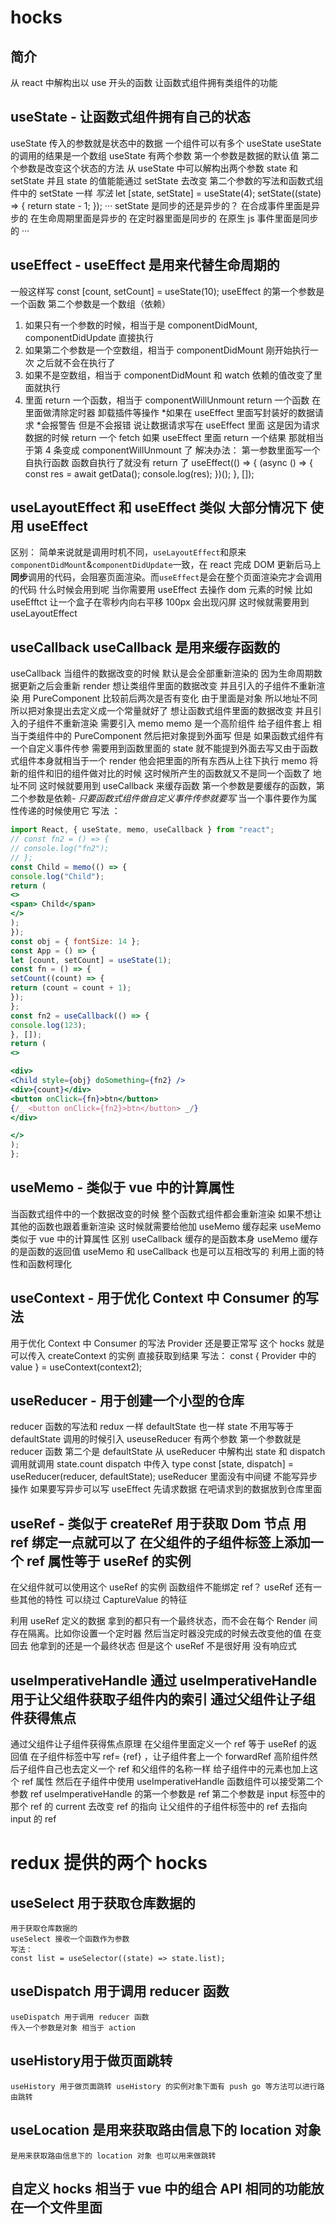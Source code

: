 # hocks
## 简介
从 react 中解构出以 use 开头的函数 让函数式组件拥有类组件的功能

## useState - 让函数式组件拥有自己的状态
   useState 传入的参数就是状态中的数据 一个组件可以有多个 useState
   useState 的调用的结果是一个数组 useState 有两个参数 第一个参数是数据的默认值 第二个参数是改变这个状态的方法
   从 useState 中可以解构出两个参数 state 和 setState 并且 state 的值能能通过 setState 去改变
   第二个参数的写法和函数式组件中的 setState 一样
   _写法_
   let [state, setState] = useState(4);
   setState((state) => {
   return state - 1;
   });
   ···
   setState 是同步的还是异步的？
   在合成事件里面是异步的
   在生命周期里面是异步的
   在定时器里面是同步的
   在原生 js 事件里面是同步的
   ···
## useEffect - useEffect 是用来代替生命周期的
   一般这样写
   const [count, setCount] = useState(10);
   useEffect 的第一个参数是一个函数
   第二个参数是一个数组（依赖）
   1. 如果只有一个参数的时候，相当于是 componentDidMount, componentDidUpdate 直接执行
   2. 如果第二个参数是一个空数组，相当于 componentDidMount 刚开始执行一次 之后就不会在执行了
   3. 如果不是空数组，相当于 componentDidMount 和 watch 依赖的值改变了里面就执行
   4. 里面 return 一个函数，相当于 componentWillUnmount return 一个函数 在里面做清除定时器 卸载插件等操作
      *如果在 useEffect 里面写封装好的数据请求 *会报警告 但是不会报错 说让数据请求写在 useEffect 里面
      这是因为请求数据的时候 return 一个 fetch 如果 useEffect 里面 return 一个结果 那就相当于第 4 条变成 componentWillUnmount 了
      解决办法： 第一参数里面写一个自执行函数 函数自执行了就没有 return 了
      useEffect(() => {
      (async () => {
      const res = await getData();
      console.log(res);
      })();
      }, []);
## useLayoutEffect 和 useEffect 类似 大部分情况下 使用 useEffect
   区别：
   简单来说就是调用时机不同，`useLayoutEffect`和原来`componentDidMount`&`componentDidUpdate`一致，在 react 完成 DOM 更新后马上**同步**调用的代码，会阻塞页面渲染。而`useEffect`是会在整个页面渲染完才会调用的代码
   什么时候会用到呢 当你需要用 useEffect 去操作 dom 元素的时候 比如 useEfftct 让一个盒子在零秒内向右平移 100px 会出现闪屏 这时候就需要用到 useLayoutEffect
## useCallback useCallback 是用来缓存函数的
   useCallback
   当组件的数据改变的时候 默认是会全部重新渲染的 因为生命周期数据更新之后会重新 render
   想让类组件里面的数据改变 并且引入的子组件不重新渲染 用 PureComponent 比较前后两次是否有变化 由于里面是对象 所以地址不同 所以把对象提出去定义成一个常量就好了
   想让函数式组件里面的数据改变 并且引入的子组件不重新渲染 需要引入 memo memo 是一个高阶组件 给子组件套上 相当于类组件中的 PureComponent 然后把对象提到外面写 但是 如果函数式组件有一个自定义事件传参 需要用到函数里面的 state 就不能提到外面去写又由于函数式组件本身就相当于一个 render 他会把里面的所有东西从上往下执行 memo 将新的组件和旧的组件做对比的时候 这时候所产生的函数就又不是同一个函数了 地址不同 这时候就要用到 useCallback 来缓存函数
   第一个参数是要缓存的函数，第二个参数是依赖- _只要函数式组件做自定义事件传参就要写_
   当一个事件要作为属性传递的时候使用它
   写法 ：
   ```jsx
   import React, { useState, memo, useCallback } from "react";
   // const fn2 = () => {
   // console.log("fn2");
   // };
   const Child = memo(() => {
   console.log("Child");
   return (
   <>
   <span> Child</span>
   </>
   );
   });
   const obj = { fontSize: 14 };
   const App = () => {
   let [count, setCount] = useState(1);
   const fn = () => {
   setCount((count) => {
   return (count = count + 1);
   });
   };
   const fn2 = useCallback(() => {
   console.log(123);
   }, []);
   return (
   <>

<div>
<Child style={obj} doSomething={fn2} />
<div>{count}</div>
<button onClick={fn}>btn</button>
{/_ <button onClick={fn2}>btn</button> _/}
</div>

</>
);
};
```
## useMemo - 类似于 vue 中的计算属性
   当函数式组件中的一个数据改变的时候 整个函数式组件都会重新渲染 如果不想让其他的函数也跟着重新渲染 这时候就需要给他加 useMemo 缓存起来 useMemo 类似于 vue 中的计算属性
   区别
   useCallback 缓存的是函数本身
   useMemo 缓存的是函数的返回值
   useMemo 和 useCallback 也是可以互相改写的 利用上面的特性和函数柯理化

## useContext - 用于优化 Context 中 Consumer 的写法
   用于优化 Context 中 Consumer 的写法 Provider 还是要正常写
   这个 hocks 就是可以传入 createContext 的实例 直接获取到结果
   写法：
   const { Provider 中的 value } = useContext(context2);

## useReducer - 用于创建一个小型的仓库
   reducer 函数的写法和 redux 一样 defaultState 也一样 state 不用写等于 defaultState 调用的时候引入 useuseReducer 有两个参数
   第一个参数就是 reducer 函数 第二个是 defaultState 从 useReducer 中解构出 state 和 dispatch 调用就调用 state.count dispatch 中传入 type
   const [state, dispatch] = useReducer(reducer, defaultState);
   useReducer 里面没有中间键 不能写异步操作 如果要写异步可以写 useEffect 先请求数据 在吧请求到的数据放到仓库里面

## useRef - 类似于 createRef 用于获取 Dom 节点 用 ref 绑定一点就可以了 在父组件的子组件标签上添加一个 ref 属性等于 useRef 的实例
   在父组件就可以使用这个 useRef 的实例 函数组件不能绑定 ref？
   useRef 还有一些其他的特性 可以绕过 CaptureValue 的特征

   利用 useRef 定义的数据 拿到的都只有一个最终状态，而不会在每个 Render 间存在隔离。比如你设置一个定时器 然后当定时器没完成的时候去改变他的值 在变回去 他拿到的还是一个最终状态 但是这个 useRef 不是很好用 没有响应式

## useImperativeHandle 通过 useImperativeHandle 用于让父组件获取子组件内的索引 通过父组件让子组件获得焦点
   通过父组件让子组件获得焦点原理
   在父组件里面定义一个 ref 等于 useRef 的返回值 在子组件标签中写 ref= {ref} ，让子组件套上一个 forwardRef 高阶组件然后子组件自己也去定义一个 ref 和父组件的名称一样 给子组件中的元素也加上这个 ref 属性 然后在子组件中使用 useImperativeHandle 函数组件可以接受第二个参数 ref useImperativeHandle 的第一个参数是 ref 第二个参数是 input 标签中的那个 ref 的 current 去改变 ref 的指向 让父组件的子组件标签中的 ref 去指向 input 的 ref

# redux 提供的两个 hocks

## useSelect 用于获取仓库数据的
    用于获取仓库数据的
    useSelect 接收一个函数作为参数  
    写法：
    const list = useSelector((state) => state.list);

## useDispatch 用于调用 reducer 函数
    useDispatch 用于调用 reducer 函数
    传入一个参数是对象 相当于 action

## useHistory用于做页面跳转
    useHistory 用于做页面跳转 useHistory 的实例对象下面有 push go 等方法可以进行路由跳转

## useLocation 是用来获取路由信息下的 location 对象
    是用来获取路由信息下的 location 对象 也可以用来做跳转

## 自定义 hocks 相当于 vue 中的组合 API 相同的功能放在一个文件里面
